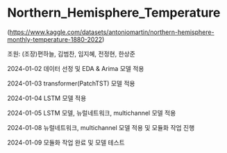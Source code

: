 # Northern_Hemisphere_Temperature
(https://www.kaggle.com/datasets/antoniomartin/northern-hemisphere-monthly-temperature-1880-2022)


조원: (조장)편하늘, 김범찬, 임지혜, 전정현, 한상준



2024-01-02 데이터 선정 및 EDA & Arima 모델 적용

2024-01-03 transformer(PatchTST) 모델 적용

2024-01-04 LSTM 모델 적용

2024-01-05 LSTM 모델, 뉴럴네트워크, multichannel 모델 적용

2024-01-08 뉴럴네트워크, multichannel 모델 적용 및 모듈화 작업 진행

2024-01-09 모듈화 작업 완료 및 모델 테스트
           
